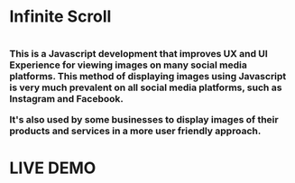 <h1>Infinite Scroll<h1/>

<h3>This is a Javascript development that improves UX and UI Experience for viewing images on many social media platforms. This method of displaying images using Javascript is very much prevalent on all social media platforms, such as Instagram and Facebook. 
<p><p/>
It's also used by some businesses to display images of their products and services in a more user friendly approach.<h3/>
  
<h1 href="https://jmeboji.github.io/Infinite-Scroll">LIVE DEMO</h1>
